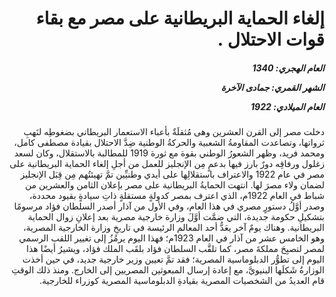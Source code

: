 <h1 dir="rtl">إلغاء الحماية البريطانية على مصر مع بقاء قوات الاحتلال  .</h1>

<h5 dir="rtl">العام الهجري:  1340

الشهر القمري: جمادى الآخرة

العام الميلادي: 1922</h5>

<p dir="rtl">دخلت مصر إلى القرن العشرين وهى مُثقلَةٌ بأعباء الاستعمار البريطاني بضغوطِه لنَهبِ ثرواتها، وتصاعدت المقاومةُ الشعبية والحركةُ الوطنية ضِدَّ الاحتلال بقيادة مصطفى كامل، ومحمد فريد، وظهر الشعورُ الوطني بقوة مع ثورة 1919 للمطالبة بالاستقلال، وكان لسعد زغلول ورفاقِه دورٌ بارز فيها بدعمٍ مِن الإنجليز للعمل من أجلِ إلغاء الحماية البريطانية على مصر في عام 1922 والاعتراف باستقلالِها على أيدي وطنيِّين تمَّ تهيئتُهم مِن قِبَل الإنجليز لضمان ولاء مصرَ لها. انتهت الحمايةُ البريطانية على مصر بإعلان الثامن والعشرين من شباط في العام 1922م، الذي اعترف بمصر كدولةٍ مستقلةٍ ذاتِ سيادةٍ بقيود محددة، وصدر أوَّلُ دستورٍ مصري في هذا العام، وفي الأول من آذار أصدر السلطان فؤاد مرسومًا بتشكيلِ حكومة جديدة، التي ضمَّت أوَّلَ وزارة خارجية مصرية بعد إعلانِ زوال الحماية البريطانية. وهناك يومٌ آخر يعَدُّ أحد المعالم الرئيسة في تاريخِ وزارة الخارجية المصرية، وهو الخامس عشر من آذار في العام 1923م؛ فهذا اليوم يرمُزُ إلى تغيير اللقب الرسمي لمصر لتصبِحَ مملكةَ مصر، كما تلقَّب السلطان فؤاد بلقَب الملك فؤاد، ويشيرُ أيضًا هذا اليوم إلى تطوُّر الدبلوماسية المصرية؛ فقد تمَّ تعيين وزير خارجية جديد، في حين أخذت الوزارةُ شَكلَها البنيويَّ، مع إعادة إرسال المبعوثين المصريين إلى الخارج. ومنذ ذلك الوقتِ قام العديدُ من الشخصيات المصرية بقيادةِ الدبلوماسية المصرية كوزراء للخارجية.</p></br>
